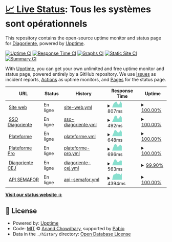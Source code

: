 # [📈 Live Status](https://diagoriente.github.io/upptime): <!--live status--> **Tous les systèmes sont opérationnels**

This repository contains the open-source uptime monitor and status page for [Diagoriente](https://diagoriente.beta.gouv.fr), powered by [Upptime](https://github.com/upptime/upptime).

[![Uptime CI](https://github.com/diagoriente/upptime/workflows/Uptime%20CI/badge.svg)](https://github.com/diagoriente/upptime/actions?query=workflow%3A%22Uptime+CI%22)
[![Response Time CI](https://github.com/diagoriente/upptime/workflows/Response%20Time%20CI/badge.svg)](https://github.com/diagoriente/upptime/actions?query=workflow%3A%22Response+Time+CI%22)
[![Graphs CI](https://github.com/diagoriente/upptime/workflows/Graphs%20CI/badge.svg)](https://github.com/diagoriente/upptime/actions?query=workflow%3A%22Graphs+CI%22)
[![Static Site CI](https://github.com/diagoriente/upptime/workflows/Static%20Site%20CI/badge.svg)](https://github.com/diagoriente/upptime/actions?query=workflow%3A%22Static+Site+CI%22)
[![Summary CI](https://github.com/diagoriente/upptime/workflows/Summary%20CI/badge.svg)](https://github.com/diagoriente/upptime/actions?query=workflow%3A%22Summary+CI%22)

With [Upptime](https://upptime.js.org), you can get your own unlimited and free uptime monitor and status page, powered entirely by a GitHub repository. We use [Issues](https://github.com/diagoriente/upptime/issues) as incident reports, [Actions](https://github.com/diagoriente/upptime/actions) as uptime monitors, and [Pages](https://diagoriente.github.io/upptime) for the status page.

<!--start: status pages-->
<!-- This summary is generated by Upptime (https://github.com/upptime/upptime) -->
<!-- Do not edit this manually, your changes will be overwritten -->
<!-- prettier-ignore -->
| URL | Status | History | Response Time | Uptime |
| --- | ------ | ------- | ------------- | ------ |
| <img alt="" src="https://icons.duckduckgo.com/ip3/diagoriente.fr.ico" height="13"> [Site web](https://diagoriente.fr) | En ligne | [site-web.yml](https://github.com/Diagoriente/upptime/commits/HEAD/history/site-web.yml) | <details><summary><img alt="Response time graph" src="./graphs/site-web/response-time-week.png" height="20"> 807ms</summary><br><a href="https://diagoriente.github.io/upptime/history/site-web"><img alt="Response time 1265" src="https://img.shields.io/endpoint?url=https%3A%2F%2Fraw.githubusercontent.com%2FDiagoriente%2Fupptime%2FHEAD%2Fapi%2Fsite-web%2Fresponse-time.json"></a><br><a href="https://diagoriente.github.io/upptime/history/site-web"><img alt="24-hour response time 692" src="https://img.shields.io/endpoint?url=https%3A%2F%2Fraw.githubusercontent.com%2FDiagoriente%2Fupptime%2FHEAD%2Fapi%2Fsite-web%2Fresponse-time-day.json"></a><br><a href="https://diagoriente.github.io/upptime/history/site-web"><img alt="7-day response time 807" src="https://img.shields.io/endpoint?url=https%3A%2F%2Fraw.githubusercontent.com%2FDiagoriente%2Fupptime%2FHEAD%2Fapi%2Fsite-web%2Fresponse-time-week.json"></a><br><a href="https://diagoriente.github.io/upptime/history/site-web"><img alt="30-day response time 730" src="https://img.shields.io/endpoint?url=https%3A%2F%2Fraw.githubusercontent.com%2FDiagoriente%2Fupptime%2FHEAD%2Fapi%2Fsite-web%2Fresponse-time-month.json"></a><br><a href="https://diagoriente.github.io/upptime/history/site-web"><img alt="1-year response time 1265" src="https://img.shields.io/endpoint?url=https%3A%2F%2Fraw.githubusercontent.com%2FDiagoriente%2Fupptime%2FHEAD%2Fapi%2Fsite-web%2Fresponse-time-year.json"></a></details> | <details><summary><a href="https://diagoriente.github.io/upptime/history/site-web">100.00%</a></summary><a href="https://diagoriente.github.io/upptime/history/site-web"><img alt="All-time uptime 99.53%" src="https://img.shields.io/endpoint?url=https%3A%2F%2Fraw.githubusercontent.com%2FDiagoriente%2Fupptime%2FHEAD%2Fapi%2Fsite-web%2Fuptime.json"></a><br><a href="https://diagoriente.github.io/upptime/history/site-web"><img alt="24-hour uptime 100.00%" src="https://img.shields.io/endpoint?url=https%3A%2F%2Fraw.githubusercontent.com%2FDiagoriente%2Fupptime%2FHEAD%2Fapi%2Fsite-web%2Fuptime-day.json"></a><br><a href="https://diagoriente.github.io/upptime/history/site-web"><img alt="7-day uptime 100.00%" src="https://img.shields.io/endpoint?url=https%3A%2F%2Fraw.githubusercontent.com%2FDiagoriente%2Fupptime%2FHEAD%2Fapi%2Fsite-web%2Fuptime-week.json"></a><br><a href="https://diagoriente.github.io/upptime/history/site-web"><img alt="30-day uptime 100.00%" src="https://img.shields.io/endpoint?url=https%3A%2F%2Fraw.githubusercontent.com%2FDiagoriente%2Fupptime%2FHEAD%2Fapi%2Fsite-web%2Fuptime-month.json"></a><br><a href="https://diagoriente.github.io/upptime/history/site-web"><img alt="1-year uptime 99.53%" src="https://img.shields.io/endpoint?url=https%3A%2F%2Fraw.githubusercontent.com%2FDiagoriente%2Fupptime%2FHEAD%2Fapi%2Fsite-web%2Fuptime-year.json"></a></details>
| <img alt="" src="https://icons.duckduckgo.com/ip3/authentification.diagoriente.fr.ico" height="13"> [SSO Diagoriente](https://authentification.diagoriente.fr) | En ligne | [sso-diagoriente.yml](https://github.com/Diagoriente/upptime/commits/HEAD/history/sso-diagoriente.yml) | <details><summary><img alt="Response time graph" src="./graphs/sso-diagoriente/response-time-week.png" height="20"> 492ms</summary><br><a href="https://diagoriente.github.io/upptime/history/sso-diagoriente"><img alt="Response time 766" src="https://img.shields.io/endpoint?url=https%3A%2F%2Fraw.githubusercontent.com%2FDiagoriente%2Fupptime%2FHEAD%2Fapi%2Fsso-diagoriente%2Fresponse-time.json"></a><br><a href="https://diagoriente.github.io/upptime/history/sso-diagoriente"><img alt="24-hour response time 445" src="https://img.shields.io/endpoint?url=https%3A%2F%2Fraw.githubusercontent.com%2FDiagoriente%2Fupptime%2FHEAD%2Fapi%2Fsso-diagoriente%2Fresponse-time-day.json"></a><br><a href="https://diagoriente.github.io/upptime/history/sso-diagoriente"><img alt="7-day response time 492" src="https://img.shields.io/endpoint?url=https%3A%2F%2Fraw.githubusercontent.com%2FDiagoriente%2Fupptime%2FHEAD%2Fapi%2Fsso-diagoriente%2Fresponse-time-week.json"></a><br><a href="https://diagoriente.github.io/upptime/history/sso-diagoriente"><img alt="30-day response time 504" src="https://img.shields.io/endpoint?url=https%3A%2F%2Fraw.githubusercontent.com%2FDiagoriente%2Fupptime%2FHEAD%2Fapi%2Fsso-diagoriente%2Fresponse-time-month.json"></a><br><a href="https://diagoriente.github.io/upptime/history/sso-diagoriente"><img alt="1-year response time 766" src="https://img.shields.io/endpoint?url=https%3A%2F%2Fraw.githubusercontent.com%2FDiagoriente%2Fupptime%2FHEAD%2Fapi%2Fsso-diagoriente%2Fresponse-time-year.json"></a></details> | <details><summary><a href="https://diagoriente.github.io/upptime/history/sso-diagoriente">100.00%</a></summary><a href="https://diagoriente.github.io/upptime/history/sso-diagoriente"><img alt="All-time uptime 99.34%" src="https://img.shields.io/endpoint?url=https%3A%2F%2Fraw.githubusercontent.com%2FDiagoriente%2Fupptime%2FHEAD%2Fapi%2Fsso-diagoriente%2Fuptime.json"></a><br><a href="https://diagoriente.github.io/upptime/history/sso-diagoriente"><img alt="24-hour uptime 100.00%" src="https://img.shields.io/endpoint?url=https%3A%2F%2Fraw.githubusercontent.com%2FDiagoriente%2Fupptime%2FHEAD%2Fapi%2Fsso-diagoriente%2Fuptime-day.json"></a><br><a href="https://diagoriente.github.io/upptime/history/sso-diagoriente"><img alt="7-day uptime 100.00%" src="https://img.shields.io/endpoint?url=https%3A%2F%2Fraw.githubusercontent.com%2FDiagoriente%2Fupptime%2FHEAD%2Fapi%2Fsso-diagoriente%2Fuptime-week.json"></a><br><a href="https://diagoriente.github.io/upptime/history/sso-diagoriente"><img alt="30-day uptime 100.00%" src="https://img.shields.io/endpoint?url=https%3A%2F%2Fraw.githubusercontent.com%2FDiagoriente%2Fupptime%2FHEAD%2Fapi%2Fsso-diagoriente%2Fuptime-month.json"></a><br><a href="https://diagoriente.github.io/upptime/history/sso-diagoriente"><img alt="1-year uptime 99.34%" src="https://img.shields.io/endpoint?url=https%3A%2F%2Fraw.githubusercontent.com%2FDiagoriente%2Fupptime%2FHEAD%2Fapi%2Fsso-diagoriente%2Fuptime-year.json"></a></details>
| <img alt="" src="https://icons.duckduckgo.com/ip3/plateforme.diagoriente.fr.ico" height="13"> [Plateforme](https://plateforme.diagoriente.fr) | En ligne | [plateforme.yml](https://github.com/Diagoriente/upptime/commits/HEAD/history/plateforme.yml) | <details><summary><img alt="Response time graph" src="./graphs/plateforme/response-time-week.png" height="20"> 648ms</summary><br><a href="https://diagoriente.github.io/upptime/history/plateforme"><img alt="Response time 824" src="https://img.shields.io/endpoint?url=https%3A%2F%2Fraw.githubusercontent.com%2FDiagoriente%2Fupptime%2FHEAD%2Fapi%2Fplateforme%2Fresponse-time.json"></a><br><a href="https://diagoriente.github.io/upptime/history/plateforme"><img alt="24-hour response time 577" src="https://img.shields.io/endpoint?url=https%3A%2F%2Fraw.githubusercontent.com%2FDiagoriente%2Fupptime%2FHEAD%2Fapi%2Fplateforme%2Fresponse-time-day.json"></a><br><a href="https://diagoriente.github.io/upptime/history/plateforme"><img alt="7-day response time 648" src="https://img.shields.io/endpoint?url=https%3A%2F%2Fraw.githubusercontent.com%2FDiagoriente%2Fupptime%2FHEAD%2Fapi%2Fplateforme%2Fresponse-time-week.json"></a><br><a href="https://diagoriente.github.io/upptime/history/plateforme"><img alt="30-day response time 554" src="https://img.shields.io/endpoint?url=https%3A%2F%2Fraw.githubusercontent.com%2FDiagoriente%2Fupptime%2FHEAD%2Fapi%2Fplateforme%2Fresponse-time-month.json"></a><br><a href="https://diagoriente.github.io/upptime/history/plateforme"><img alt="1-year response time 824" src="https://img.shields.io/endpoint?url=https%3A%2F%2Fraw.githubusercontent.com%2FDiagoriente%2Fupptime%2FHEAD%2Fapi%2Fplateforme%2Fresponse-time-year.json"></a></details> | <details><summary><a href="https://diagoriente.github.io/upptime/history/plateforme">100.00%</a></summary><a href="https://diagoriente.github.io/upptime/history/plateforme"><img alt="All-time uptime 99.48%" src="https://img.shields.io/endpoint?url=https%3A%2F%2Fraw.githubusercontent.com%2FDiagoriente%2Fupptime%2FHEAD%2Fapi%2Fplateforme%2Fuptime.json"></a><br><a href="https://diagoriente.github.io/upptime/history/plateforme"><img alt="24-hour uptime 100.00%" src="https://img.shields.io/endpoint?url=https%3A%2F%2Fraw.githubusercontent.com%2FDiagoriente%2Fupptime%2FHEAD%2Fapi%2Fplateforme%2Fuptime-day.json"></a><br><a href="https://diagoriente.github.io/upptime/history/plateforme"><img alt="7-day uptime 100.00%" src="https://img.shields.io/endpoint?url=https%3A%2F%2Fraw.githubusercontent.com%2FDiagoriente%2Fupptime%2FHEAD%2Fapi%2Fplateforme%2Fuptime-week.json"></a><br><a href="https://diagoriente.github.io/upptime/history/plateforme"><img alt="30-day uptime 99.83%" src="https://img.shields.io/endpoint?url=https%3A%2F%2Fraw.githubusercontent.com%2FDiagoriente%2Fupptime%2FHEAD%2Fapi%2Fplateforme%2Fuptime-month.json"></a><br><a href="https://diagoriente.github.io/upptime/history/plateforme"><img alt="1-year uptime 99.48%" src="https://img.shields.io/endpoint?url=https%3A%2F%2Fraw.githubusercontent.com%2FDiagoriente%2Fupptime%2FHEAD%2Fapi%2Fplateforme%2Fuptime-year.json"></a></details>
| <img alt="" src="https://icons.duckduckgo.com/ip3/plateforme-pro.diagoriente.fr.ico" height="13"> [Plateforme Pro](https://plateforme-pro.diagoriente.fr) | En ligne | [plateforme-pro.yml](https://github.com/Diagoriente/upptime/commits/HEAD/history/plateforme-pro.yml) | <details><summary><img alt="Response time graph" src="./graphs/plateforme-pro/response-time-week.png" height="20"> 696ms</summary><br><a href="https://diagoriente.github.io/upptime/history/plateforme-pro"><img alt="Response time 884" src="https://img.shields.io/endpoint?url=https%3A%2F%2Fraw.githubusercontent.com%2FDiagoriente%2Fupptime%2FHEAD%2Fapi%2Fplateforme-pro%2Fresponse-time.json"></a><br><a href="https://diagoriente.github.io/upptime/history/plateforme-pro"><img alt="24-hour response time 601" src="https://img.shields.io/endpoint?url=https%3A%2F%2Fraw.githubusercontent.com%2FDiagoriente%2Fupptime%2FHEAD%2Fapi%2Fplateforme-pro%2Fresponse-time-day.json"></a><br><a href="https://diagoriente.github.io/upptime/history/plateforme-pro"><img alt="7-day response time 696" src="https://img.shields.io/endpoint?url=https%3A%2F%2Fraw.githubusercontent.com%2FDiagoriente%2Fupptime%2FHEAD%2Fapi%2Fplateforme-pro%2Fresponse-time-week.json"></a><br><a href="https://diagoriente.github.io/upptime/history/plateforme-pro"><img alt="30-day response time 609" src="https://img.shields.io/endpoint?url=https%3A%2F%2Fraw.githubusercontent.com%2FDiagoriente%2Fupptime%2FHEAD%2Fapi%2Fplateforme-pro%2Fresponse-time-month.json"></a><br><a href="https://diagoriente.github.io/upptime/history/plateforme-pro"><img alt="1-year response time 884" src="https://img.shields.io/endpoint?url=https%3A%2F%2Fraw.githubusercontent.com%2FDiagoriente%2Fupptime%2FHEAD%2Fapi%2Fplateforme-pro%2Fresponse-time-year.json"></a></details> | <details><summary><a href="https://diagoriente.github.io/upptime/history/plateforme-pro">100.00%</a></summary><a href="https://diagoriente.github.io/upptime/history/plateforme-pro"><img alt="All-time uptime 99.50%" src="https://img.shields.io/endpoint?url=https%3A%2F%2Fraw.githubusercontent.com%2FDiagoriente%2Fupptime%2FHEAD%2Fapi%2Fplateforme-pro%2Fuptime.json"></a><br><a href="https://diagoriente.github.io/upptime/history/plateforme-pro"><img alt="24-hour uptime 100.00%" src="https://img.shields.io/endpoint?url=https%3A%2F%2Fraw.githubusercontent.com%2FDiagoriente%2Fupptime%2FHEAD%2Fapi%2Fplateforme-pro%2Fuptime-day.json"></a><br><a href="https://diagoriente.github.io/upptime/history/plateforme-pro"><img alt="7-day uptime 100.00%" src="https://img.shields.io/endpoint?url=https%3A%2F%2Fraw.githubusercontent.com%2FDiagoriente%2Fupptime%2FHEAD%2Fapi%2Fplateforme-pro%2Fuptime-week.json"></a><br><a href="https://diagoriente.github.io/upptime/history/plateforme-pro"><img alt="30-day uptime 99.95%" src="https://img.shields.io/endpoint?url=https%3A%2F%2Fraw.githubusercontent.com%2FDiagoriente%2Fupptime%2FHEAD%2Fapi%2Fplateforme-pro%2Fuptime-month.json"></a><br><a href="https://diagoriente.github.io/upptime/history/plateforme-pro"><img alt="1-year uptime 99.50%" src="https://img.shields.io/endpoint?url=https%3A%2F%2Fraw.githubusercontent.com%2FDiagoriente%2Fupptime%2FHEAD%2Fapi%2Fplateforme-pro%2Fuptime-year.json"></a></details>
| <img alt="" src="https://icons.duckduckgo.com/ip3/cej.diagoriente.fr.ico" height="13"> [Diagoriente CEJ](https://cej.diagoriente.fr) | En ligne | [diagoriente-cej.yml](https://github.com/Diagoriente/upptime/commits/HEAD/history/diagoriente-cej.yml) | <details><summary><img alt="Response time graph" src="./graphs/diagoriente-cej/response-time-week.png" height="20"> 563ms</summary><br><a href="https://diagoriente.github.io/upptime/history/diagoriente-cej"><img alt="Response time 1508" src="https://img.shields.io/endpoint?url=https%3A%2F%2Fraw.githubusercontent.com%2FDiagoriente%2Fupptime%2FHEAD%2Fapi%2Fdiagoriente-cej%2Fresponse-time.json"></a><br><a href="https://diagoriente.github.io/upptime/history/diagoriente-cej"><img alt="24-hour response time 422" src="https://img.shields.io/endpoint?url=https%3A%2F%2Fraw.githubusercontent.com%2FDiagoriente%2Fupptime%2FHEAD%2Fapi%2Fdiagoriente-cej%2Fresponse-time-day.json"></a><br><a href="https://diagoriente.github.io/upptime/history/diagoriente-cej"><img alt="7-day response time 563" src="https://img.shields.io/endpoint?url=https%3A%2F%2Fraw.githubusercontent.com%2FDiagoriente%2Fupptime%2FHEAD%2Fapi%2Fdiagoriente-cej%2Fresponse-time-week.json"></a><br><a href="https://diagoriente.github.io/upptime/history/diagoriente-cej"><img alt="30-day response time 533" src="https://img.shields.io/endpoint?url=https%3A%2F%2Fraw.githubusercontent.com%2FDiagoriente%2Fupptime%2FHEAD%2Fapi%2Fdiagoriente-cej%2Fresponse-time-month.json"></a><br><a href="https://diagoriente.github.io/upptime/history/diagoriente-cej"><img alt="1-year response time 1508" src="https://img.shields.io/endpoint?url=https%3A%2F%2Fraw.githubusercontent.com%2FDiagoriente%2Fupptime%2FHEAD%2Fapi%2Fdiagoriente-cej%2Fresponse-time-year.json"></a></details> | <details><summary><a href="https://diagoriente.github.io/upptime/history/diagoriente-cej">99.90%</a></summary><a href="https://diagoriente.github.io/upptime/history/diagoriente-cej"><img alt="All-time uptime 98.15%" src="https://img.shields.io/endpoint?url=https%3A%2F%2Fraw.githubusercontent.com%2FDiagoriente%2Fupptime%2FHEAD%2Fapi%2Fdiagoriente-cej%2Fuptime.json"></a><br><a href="https://diagoriente.github.io/upptime/history/diagoriente-cej"><img alt="24-hour uptime 99.30%" src="https://img.shields.io/endpoint?url=https%3A%2F%2Fraw.githubusercontent.com%2FDiagoriente%2Fupptime%2FHEAD%2Fapi%2Fdiagoriente-cej%2Fuptime-day.json"></a><br><a href="https://diagoriente.github.io/upptime/history/diagoriente-cej"><img alt="7-day uptime 99.90%" src="https://img.shields.io/endpoint?url=https%3A%2F%2Fraw.githubusercontent.com%2FDiagoriente%2Fupptime%2FHEAD%2Fapi%2Fdiagoriente-cej%2Fuptime-week.json"></a><br><a href="https://diagoriente.github.io/upptime/history/diagoriente-cej"><img alt="30-day uptime 99.72%" src="https://img.shields.io/endpoint?url=https%3A%2F%2Fraw.githubusercontent.com%2FDiagoriente%2Fupptime%2FHEAD%2Fapi%2Fdiagoriente-cej%2Fuptime-month.json"></a><br><a href="https://diagoriente.github.io/upptime/history/diagoriente-cej"><img alt="1-year uptime 98.15%" src="https://img.shields.io/endpoint?url=https%3A%2F%2Fraw.githubusercontent.com%2FDiagoriente%2Fupptime%2FHEAD%2Fapi%2Fdiagoriente-cej%2Fuptime-year.json"></a></details>
| <img alt="" src="https://icons.duckduckgo.com/ip3/semafor.diagoriente.fr.ico" height="13"> [API SEMAFOR](https://semafor.diagoriente.fr/docs) | En ligne | [api-semafor.yml](https://github.com/Diagoriente/upptime/commits/HEAD/history/api-semafor.yml) | <details><summary><img alt="Response time graph" src="./graphs/api-semafor/response-time-week.png" height="20"> 4394ms</summary><br><a href="https://diagoriente.github.io/upptime/history/api-semafor"><img alt="Response time 1538" src="https://img.shields.io/endpoint?url=https%3A%2F%2Fraw.githubusercontent.com%2FDiagoriente%2Fupptime%2FHEAD%2Fapi%2Fapi-semafor%2Fresponse-time.json"></a><br><a href="https://diagoriente.github.io/upptime/history/api-semafor"><img alt="24-hour response time 4938" src="https://img.shields.io/endpoint?url=https%3A%2F%2Fraw.githubusercontent.com%2FDiagoriente%2Fupptime%2FHEAD%2Fapi%2Fapi-semafor%2Fresponse-time-day.json"></a><br><a href="https://diagoriente.github.io/upptime/history/api-semafor"><img alt="7-day response time 4394" src="https://img.shields.io/endpoint?url=https%3A%2F%2Fraw.githubusercontent.com%2FDiagoriente%2Fupptime%2FHEAD%2Fapi%2Fapi-semafor%2Fresponse-time-week.json"></a><br><a href="https://diagoriente.github.io/upptime/history/api-semafor"><img alt="30-day response time 2241" src="https://img.shields.io/endpoint?url=https%3A%2F%2Fraw.githubusercontent.com%2FDiagoriente%2Fupptime%2FHEAD%2Fapi%2Fapi-semafor%2Fresponse-time-month.json"></a><br><a href="https://diagoriente.github.io/upptime/history/api-semafor"><img alt="1-year response time 1538" src="https://img.shields.io/endpoint?url=https%3A%2F%2Fraw.githubusercontent.com%2FDiagoriente%2Fupptime%2FHEAD%2Fapi%2Fapi-semafor%2Fresponse-time-year.json"></a></details> | <details><summary><a href="https://diagoriente.github.io/upptime/history/api-semafor">100.00%</a></summary><a href="https://diagoriente.github.io/upptime/history/api-semafor"><img alt="All-time uptime 99.04%" src="https://img.shields.io/endpoint?url=https%3A%2F%2Fraw.githubusercontent.com%2FDiagoriente%2Fupptime%2FHEAD%2Fapi%2Fapi-semafor%2Fuptime.json"></a><br><a href="https://diagoriente.github.io/upptime/history/api-semafor"><img alt="24-hour uptime 100.00%" src="https://img.shields.io/endpoint?url=https%3A%2F%2Fraw.githubusercontent.com%2FDiagoriente%2Fupptime%2FHEAD%2Fapi%2Fapi-semafor%2Fuptime-day.json"></a><br><a href="https://diagoriente.github.io/upptime/history/api-semafor"><img alt="7-day uptime 100.00%" src="https://img.shields.io/endpoint?url=https%3A%2F%2Fraw.githubusercontent.com%2FDiagoriente%2Fupptime%2FHEAD%2Fapi%2Fapi-semafor%2Fuptime-week.json"></a><br><a href="https://diagoriente.github.io/upptime/history/api-semafor"><img alt="30-day uptime 99.78%" src="https://img.shields.io/endpoint?url=https%3A%2F%2Fraw.githubusercontent.com%2FDiagoriente%2Fupptime%2FHEAD%2Fapi%2Fapi-semafor%2Fuptime-month.json"></a><br><a href="https://diagoriente.github.io/upptime/history/api-semafor"><img alt="1-year uptime 99.04%" src="https://img.shields.io/endpoint?url=https%3A%2F%2Fraw.githubusercontent.com%2FDiagoriente%2Fupptime%2FHEAD%2Fapi%2Fapi-semafor%2Fuptime-year.json"></a></details>

<!--end: status pages-->

[**Visit our status website →**](https://diagoriente.github.io/upptime)

## 📄 License

- Powered by: [Upptime](https://github.com/upptime/upptime)
- Code: [MIT](./LICENSE) © [Anand Chowdhary](https://anandchowdhary.com), supported by [Pabio](https://pabio.com)
- Data in the `./history` directory: [Open Database License](https://opendatacommons.org/licenses/odbl/1-0/)
